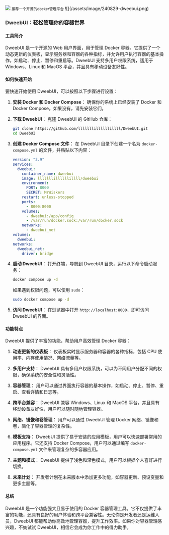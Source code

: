 <img src="/assets/image/240829-dweebui.png">
<small>推荐一个开源的docker管理平台</small>
![](/assets/image/240829-dweebui.png)

### DweebUI：轻松管理你的容器世界

#### 工具简介

DweebUI 是一个开源的 Web 用户界面，用于管理 Docker 容器。它提供了一个动态更新的仪表板，显示服务器和容器的各种指标，并允许用户执行容器的基本操作，如启动、停止、暂停和重启等。DweebUI 支持多用户权限系统，适用于 Windows、Linux 和 MacOS 平台，并且具有移动设备友好性。

#### 如何快速开始

要快速开始使用 DweebUI，可以按照以下步骤进行设置：

1. **安装 Docker 和 Docker Compose**：
   确保你的系统上已经安装了 Docker 和 Docker Compose。如果没有，请先安装它们。

2. **下载 DweebUI**：
   克隆 DweebUI 的 GitHub 仓库：
   ```bash
   git clone https://github.com/lllllllillllllillll/DweebUI.git
   cd DweebUI
   ```

3. **创建 Docker Compose 文件**：
   在 DweebUI 目录下创建一个名为 `docker-compose.yml` 的文件，并粘贴以下内容：
   ```yaml
   version: "3.9"
   services:
     dweebui:
       container_name: dweebui
       image: lllllllillllllillll/dweebui
       environment:
         PORT: 8000
         SECRET: MrWiskers
       restart: unless-stopped
       ports:
         - 8000:8000
       volumes:
         - dweebui:/app/config
         - /var/run/docker.sock:/var/run/docker.sock
       networks:
         - dweebui_net
   volumes:
     dweebui:
   networks:
     dweebui_net:
       driver: bridge
   ```

4. **启动 DweebUI**：
   打开终端，导航到 DweebUI 目录，运行以下命令启动服务：
   ```bash
   docker compose up -d
   ```
   如果遇到权限问题，可以使用 `sudo`：
   ```bash
   sudo docker compose up -d
   ```

5. **访问 DweebUI**：
   在浏览器中打开 `http://localhost:8000`，即可访问 DweebUI 的界面。

#### 功能特点

DweebUI 提供了丰富的功能，帮助用户高效管理 Docker 容器：

1. **动态更新的仪表板**：
   仪表板实时显示服务器和容器的各种指标，包括 CPU 使用率、内存使用情况、网络流量等。

2. **多用户支持**：
   DweebUI 具有多用户权限系统，可以为不同用户分配不同的权限，确保系统的安全性和灵活性。

3. **容器管理**：
   用户可以通过界面执行容器的基本操作，如启动、停止、暂停、重启、查看详情和日志等。

4. **跨平台兼容**：
   DweebUI 兼容 Windows、Linux 和 MacOS 平台，并且具有移动设备友好性，用户可以随时随地管理容器。

5. **网络、镜像和卷管理**：
   用户可以通过 DweebUI 管理 Docker 网络、镜像和卷，简化了容器管理的复杂性。

6. **模板支持**：
   DweebUI 提供了易于安装的应用模板，用户可以快速部署常用的应用程序。它还支持 Docker Compose，用户可以通过编写 `docker-compose.yml` 文件来管理复杂的多容器应用。

7. **主题和模式**：
   DweebUI 提供了浅色和深色模式，用户可以根据个人喜好进行切换。

8. **未来计划**：
   开发者计划在未来版本中添加更多功能，如容器更新、预设变量和更多主题等。

#### 总结

DweebUI 是一个功能强大且易于使用的 Docker 容器管理工具。它不仅提供了丰富的功能，还具有良好的用户体验和跨平台兼容性。无论你是开发者还是运维人员，DweebUI 都能帮助你高效地管理容器，提升工作效率。如果你对容器管理感兴趣，不妨试试 DweebUI，相信它会成为你工作中的得力助手。

